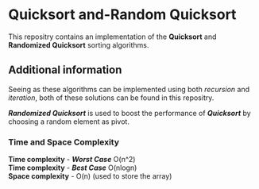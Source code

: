 # Quicksort and-Random Quicksort

This repositry contains an implementation of the **Quicksort** and **Randomized Quicksort** sorting algorithms.
 
## Additional information

Seeing as these algorithms can be implemented using both *recursion* and *iteration*, both of these solutions can be found in this repositry.  

***Randomized Quicksort*** is used to boost the performance of ***Quicksort*** by choosing a random element as pivot.

### Time and Space Complexity

**Time complexity** - ***Worst Case*** O(n^2)  
**Time complexity** - ***Best Case*** O(nlogn)  
**Space complexity** - O(n) (used to store the array)


